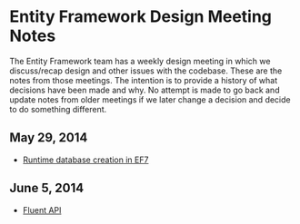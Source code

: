 # Entity Framework Design Meeting Notes

The Entity Framework team has a weekly design meeting in which we discuss/recap design and other issues with the codebase. These are the notes from those meetings. The intention is to provide a history of what decisions have been made and why. No attempt is made to go back and update notes from older meetings if we later change a decision and decide to do something different.

## May 29, 2014

- [Runtime database creation in EF7](https://github.com/aspnet/EntityFramework/wiki/Entity-Framework-Design-Meeting-Notes---May-29,-2014#runtime-database-creation-in-ef7)

## June 5, 2014

- [Fluent API](https://github.com/aspnet/EntityFramework/wiki/Entity-Framework-Design-Meeting-Notes-June-5,-2014#fluent-api)